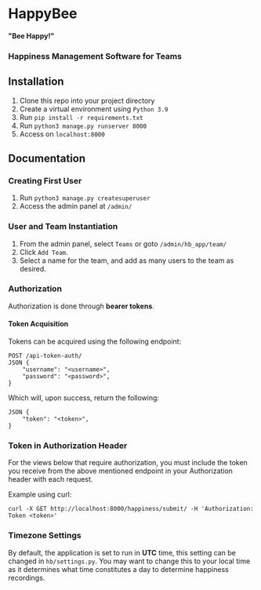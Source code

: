 # HappyBee
#### "Bee Happy!"
### Happiness Management Software for Teams

## Installation

1. Clone this repo into your project directory
2. Create a virtual environment using `Python 3.9`
3. Run `pip install -r requirements.txt`
4. Run `python3 manage.py runserver 8000`
5. Access on `localhost:8000`

## Documentation

### Creating First User
1. Run `python3 manage.py createsuperuser`
2. Access the admin panel at `/admin/`

### User and Team Instantiation
1. From the admin panel, select `Teams` or goto `/admin/hb_app/team/`
2. Click `Add Team`.
3. Select a name for the team, and add as many users to the team as desired.

### Authorization
Authorization is done through **bearer tokens**.

#### Token Acquisition

Tokens can be acquired using the following endpoint:

```
POST /api-token-auth/ 
JSON {
    "username": "<username>",
    "password": "<password>",
}
```

Which will, upon success, return the following:

```
JSON {
    "token": "<token>",
}
```

### Token in Authorization Header

For the views below that require authorization, you must include the 
token you receive from the above mentioned endpoint in your Authorization
header with each request. 

Example using curl:

```
curl -X GET http://localhost:8000/happiness/submit/ -H 'Authorization: Token <token>'
```

### Timezone Settings
By default, the application is set to run in **UTC** time, this setting can be 
changed in `hb/settings.py`.  You may want to change this to your local
time as it determines what time constitutes a day to determine happiness
recordings.

